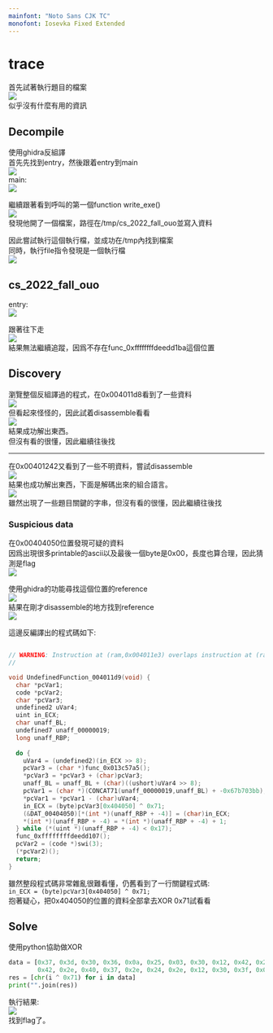 ```yaml
---
mainfont: "Noto Sans CJK TC"
monofont: Iosevka Fixed Extended
---
```

# trace
首先試著執行題目的檔案    
![](imgs/run_main.png)  
似乎沒有什麼有用的資訊  

## Decompile
使用ghidra反組譯  
首先先找到entry，然後跟着entry到main  
![](imgs/entry.png)  
main:  
![](imgs/main.png)  

繼續跟著看到呼叫的第一個function write_exe()  
![](imgs/write_exe.png)  
發現他開了一個檔案，路徑在/tmp/cs_2022_fall_ouo並寫入資料  

因此嘗試執行這個執行檔，並成功在/tmp內找到檔案  
同時，執行file指令發現是一個執行檔  
![](imgs/file.png)

## cs_2022_fall_ouo
entry:  
![](imgs/entry2.png)  

跟著往下走  
![](imgs/unknown_main.png)  
結果無法繼續追蹤，因爲不存在func_0xffffffffdeedd1ba這個位置  

## Discovery
瀏覽整個反組譯過的程式，在0x004011d8看到了一些資料  
![](imgs/unknown_act_code.png)  
但看起來怪怪的，因此試着disassemble看看  
![](imgs/disassem.png)  
結果成功解出東西。  
但沒有看的很懂，因此繼續往後找  

---
在0x00401242又看到了一些不明資料，嘗試disassemble  
![](imgs/unknown_act_code2.png)  
結果也成功解出東西，下面是解碼出來的組合語言。  
![](imgs/disassem2.png)  
雖然出現了一些題目關鍵的字串，但沒有看的很懂，因此繼續往後找  

### Suspicious data
在0x00404050位置發現可疑的資料  
因爲出現很多printable的ascii以及最後一個byte是0x00，長度也算合理，因此猜測是flag  
![](imgs/flag_data.png)  

使用ghidra的功能尋找這個位置的reference  
![](imgs/ref.png)  
結果在剛才disassemble的地方找到reference  
![](imgs/ref2.png)  

這邊反編譯出的程式碼如下:  
```c

// WARNING: Instruction at (ram,0x004011e3) overlaps instruction at (ram,0x004011e2)
// 

void UndefinedFunction_004011d9(void) {
  char *pcVar1;
  code *pcVar2;
  char *pcVar3;
  undefined2 uVar4;
  uint in_ECX;
  char unaff_BL;
  undefined7 unaff_00000019;
  long unaff_RBP;
  
  do {
    uVar4 = (undefined2)(in_ECX >> 8);
    pcVar3 = (char *)func_0x013c57a5();
    *pcVar3 = *pcVar3 + (char)pcVar3;
    unaff_BL = unaff_BL + (char)((ushort)uVar4 >> 8);
    pcVar1 = (char *)(CONCAT71(unaff_00000019,unaff_BL) + -0x67b703bb);
    *pcVar1 = *pcVar1 - (char)uVar4;
    in_ECX = (byte)pcVar3[0x404050] ^ 0x71;
    (&DAT_00404050)[*(int *)(unaff_RBP + -4)] = (char)in_ECX;
    *(int *)(unaff_RBP + -4) = *(int *)(unaff_RBP + -4) + 1;
  } while (*(uint *)(unaff_RBP + -4) < 0x17);
  func_0xffffffffdeedd107();
  pcVar2 = (code *)swi(3);
  (*pcVar2)();
  return;
}
```

雖然整段程式碼非常雜亂很難看懂，仍舊看到了一行關鍵程式碼:  
`in_ECX = (byte)pcVar3[0x404050] ^ 0x71;`  
抱著疑心，把0x404050的位置的資料全部拿去XOR 0x71試看看  

## Solve
使用python協助做XOR  
```py
data = [0x37, 0x3d, 0x30, 0x36, 0x0a, 0x25, 0x03, 0x30, 0x12, 0x42, 0x2e, 0x3c,
        0x42, 0x2e, 0x40, 0x37, 0x2e, 0x24, 0x2e, 0x12, 0x30, 0x3f, 0x0c, 0x00]
res = [chr(i ^ 0x71) for i in data]
print("".join(res))
```
執行結果:  
![](imgs/flag.png)  
找到flag了。
